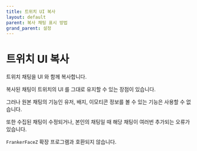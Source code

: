 ```yaml
---
title: 트위치 UI 복사
layout: default
parent: 복사 채팅 표시 방법
grand_parent: 설정
---
```


# 트위치 UI 복사

트위치 채팅을 UI 와 함께 복사합니다.

복사된 채팅이 트위치의 UI 를 그대로 유지할 수 있는 장점이 있습니다.

그러나 원본 채팅의 기능인 유저, 배지, 이모티콘 정보를 볼 수 있는 기능은 사용할 수 없습니다.

또한 수집된 채팅이 수정되거나, 본인의 채팅일 때 해당 채팅이 여러번 추가되는 오류가 있습니다.

`FrankerFaceZ` 확장 프로그램과 호환되지 않습니다.
